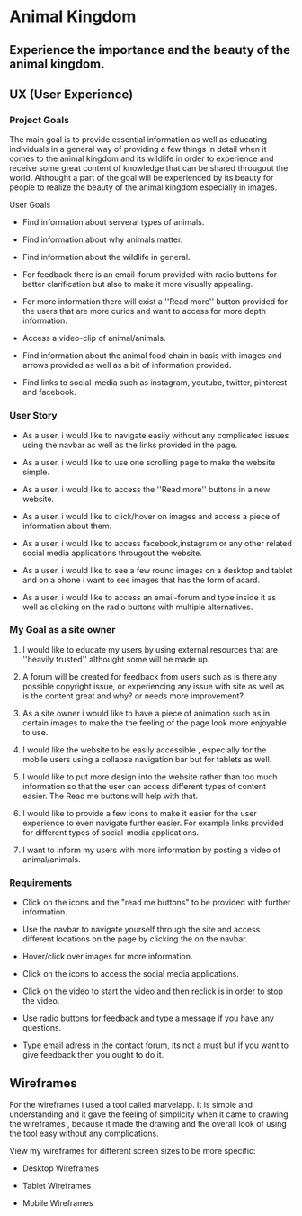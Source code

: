 # Animal Kingdom
## Experience the importance and the beauty of the animal kingdom.

## UX (User Experience)
### Project Goals
The main goal is to provide essential information as well as educating individuals in a general way of providing a few things in detail when it comes to the animal kingdom and its wildlife in order to experience and receive some great content of knowledge that can be shared througout the world. Althought a part of the goal will be experienced by its beauty for people to realize the beauty of the animal kingdom especially in images.

User Goals
- Find information about serveral types of animals.

- Find information about why animals matter.

- Find information about the wildlife in general.

- For feedback there is an email-forum provided with radio buttons for better clarification but also to make it more visually appealing.

- For more information there will exist a ''Read more'' button provided for the users that are more curios and want to access for more depth information.

- Access a video-clip of animal/animals.

- Find information about the animal food chain in basis with images and arrows provided as well as a bit of information provided.

- Find links to social-media such as instagram, youtube, twitter, pinterest and facebook.

### User Story
- As a user, i would like to navigate easily without any complicated issues using the navbar as well as the links provided in the page.

- As a user, i would like to use one scrolling page to make the website simple.

- As a user, i would like to access the ''Read more'' buttons in a new website.

- As a user, i would like to click/hover on images and access a piece of information about them.

- As a user, i would like to access facebook,instagram or any other related social media applications througout the website.

- As a user, i would like to see a few round images on a desktop and tablet and on a phone i want to see images that has the form of acard.

- As a user, i would like to access an email-forum and type inside it as well as clicking on the radio buttons with multiple alternatives.

### My Goal as a site owner
1. I would like to educate my users by using external resources that are ''heavily trusted'' althought some will be made up.

2. A forum will be created for feedback from users such as is there any possible copyright issue, or experiencing any issue with site as well as is the content great and why? or needs more improvement?.

3. As a site owner i would like to have a piece of animation such as in certain images to make the the feeling of the page look more enjoyable to use.

4. I would like the website to be easily accessible , especially for the mobile users using a collapse navigation bar but for tablets as well.

5. I would like to put more design into the website rather than too much information so that the user can access different types of content easier. The Read me buttons will help with that.

6. I would like to provide a few icons to make it easier for the user experience to even navigate further easier. For example links provided for different types of social-media applications.

7. I want to inform my users with more information by posting a video of animal/animals.

### Requirements
- Click on the icons and the "read me buttons" to be provided with further information.

- Use the navbar to navigate yourself through the site and access different locations on the page by clicking the on the navbar.

- Hover/click over images for more information.

- Click on the icons to access the social media applications.

- Click on the video to start the video and then reclick is in order to stop the video.

- Use radio buttons for feedback and type a message if you have any questions.

- Type email adress in the contact forum, its not a must but if you want to give feedback then you ought to do it.


## Wireframes

For the wireframes i used a tool called marvelapp. It is simple and understanding and it gave the feeling of simplicity when it came 
to drawing the wireframes , because it made the drawing and the overall look of using the tool easy without any complications.

View my wireframes for different screen sizes to be more specific:

- Desktop Wireframes

- Tablet Wireframes

- Mobile Wireframes








